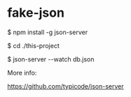 # fake-json

$ npm install -g json-server

$ cd ./this-project

$ json-server --watch db.json

More info:

https://github.com/typicode/json-server
